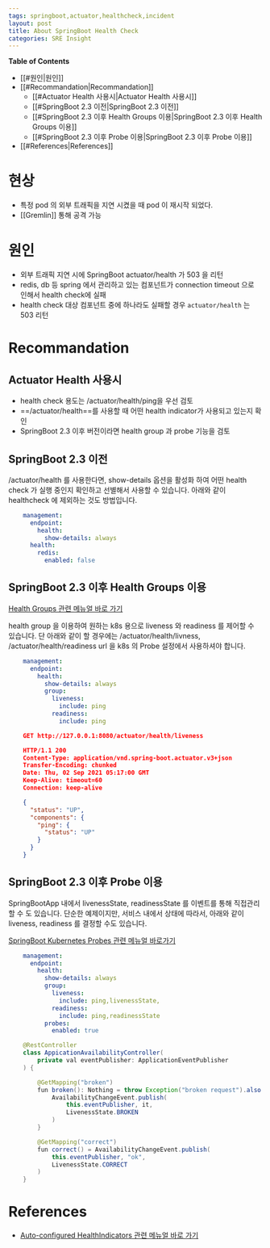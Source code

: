 ```yaml
---
tags: springboot,actuator,healthcheck,incident
layout: post 
title: About SpringBoot Health Check
categories: SRE Insight
---
```


**Table of Contents**

- [[#원인|원인]]
- [[#Recommandation|Recommandation]]
  - [[#Actuator Health 사용시|Actuator Health 사용시]]
  - [[#SpringBoot 2.3 이전|SpringBoot 2.3 이전]]
  - [[#SpringBoot 2.3 이후 Health Groups 이용|SpringBoot 2.3 이후 Health Groups 이용]]
  - [[#SpringBoot 2.3 이후 Probe 이용|SpringBoot 2.3 이후 Probe 이용]]
- [[#References|References]]

# 현상

- 특정 pod 의 외부 트래픽을 지연 시켰을 때 pod 이 재시작 되었다.
- [[Gremlin]] 통해 공격 가능

# 원인

- 외부 트래픽 지연 시에 SpringBoot actuator/health 가 503 을 리턴
- redis, db 등 spring 에서 관리하고 있는 컴포넌트가 connection timeout 으로 인해서 health check에 실패
- health check 대상 컴포넌트 중에 하나라도 실패할 경우 `actuator/health` 는 503 리턴

# Recommandation

## Actuator Health 사용시

- health check 용도는 /actuator/health/ping을 우선 검토
- ==/actuator/health==를 사용할 때 어떤 health indicator가 사용되고 있는지 확인
- SpringBoot 2.3 이후 버전이라면 health group 과 probe 기능을 검토

## SpringBoot 2.3 이전

/actuator/health 를 사용한다면, show-details 옵션을 활성화 하여 어떤 health check 가 실행 중인지 확인하고 선별해서 사용할 수 있습니다. 아래와 같이 healthcheck 에 제외하는 것도 방법입니다.

```yaml
    management:
      endpoint:
        health:
          show-details: always
      health:
        redis:
          enabled: false
```

## SpringBoot 2.3 이후 Health Groups 이용

[Health Groups 관련 메뉴얼 바로 가기](https://docs.spring.io/spring-boot/docs/2.3.0.RELEASE/reference/html/production-ready-features.html#production-ready-health-groups)

health group 을 이용하여 원하는 k8s 용으로 liveness 와 readiness 를 제어할 수 있습니다. 단 아래와 같이 할 경우에는 /actuator/health/livness, /actuator/health/readiness url 을 k8s 의 Probe 설정에서 사용하셔야 합니다.

```yaml
    management:
      endpoint:
        health:
          show-details: always
          group:
            liveness:
              include: ping
            readiness:
              include: ping
```

```json
    GET http://127.0.0.1:8080/actuator/health/liveness

    HTTP/1.1 200 
    Content-Type: application/vnd.spring-boot.actuator.v3+json
    Transfer-Encoding: chunked
    Date: Thu, 02 Sep 2021 05:17:00 GMT
    Keep-Alive: timeout=60
    Connection: keep-alive

    {
      "status": "UP",
      "components": {
        "ping": {
          "status": "UP"
        }
      }
    }
```

## SpringBoot 2.3 이후 Probe 이용

SpringBootApp 내에서 livenessState, readinessState 를 이벤트를 통해 직접관리할 수 도 있습니다. 단순한 예제이지만, 서비스 내에서 상태에 따라서, 아래와 같이 liveness, readiness 를 결정할 수도 있습니다.

[SpringBoot Kubernetes Probes 관련 메뉴얼 바로가기](https://docs.spring.io/spring-boot/docs/2.3.0.RELEASE/reference/html/production-ready-features.html#production-ready-kubernetes-probes)

```yaml
    management:
      endpoint:
        health:
          show-details: always
          group:
            liveness:
              include: ping,livenessState,
            readiness:
              include: ping,readinessState
          probes:
            enabled: true

```

```java
    @RestController
    class AppicationAvailabilityController(
        private val eventPublisher: ApplicationEventPublisher
    ) {

        @GetMapping("broken")
        fun broken(): Nothing = throw Exception("broken request").also {
            AvailabilityChangeEvent.publish(
                this.eventPublisher, it,
                LivenessState.BROKEN
            )
        }

        @GetMapping("correct")
        fun correct() = AvailabilityChangeEvent.publish(
            this.eventPublisher, "ok",
            LivenessState.CORRECT
        )
    }

```

# References

- [Auto-configured HealthIndicators 관련 메뉴얼 바로 가기](https://docs.spring.io/spring-boot/docs/2.3.0.RELEASE/reference/html/production-ready-features.html#production-ready-health-indicators)